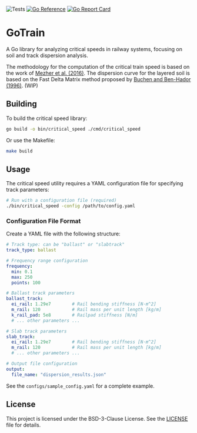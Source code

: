 ![Tests](https://github.com/PlatypusBytes/GoTrain/actions/workflows/go.yaml/badge.svg)
[![Go Reference](https://pkg.go.dev/badge/github.com/PlatypusBytes/GoTrain.svg)](https://pkg.go.dev/github.com/PlatypusBytes/GoTrain)
[![Go Report Card](https://goreportcard.com/badge/github.com/PlatypusBytes/GoTrain)](https://goreportcard.com/report/github.com/PlatypusBytes/GoTrain)


# GoTrain

A Go library for analyzing critical speeds in railway systems, focusing on soil and track dispersion analysis.

The methodology for the computation of the critical train speed is based on the work of [Mezher et al. (2016)](https://www.sciencedirect.com/science/article/abs/pii/S2214391215000239).
The dispersion curve for the layered soil is based on the Fast Delta Matrix method proposed by [Buchen and Ben-Hador (1996)](https://academic.oup.com/gji/article-lookup/doi/10.1111/j.1365-246X.1996.tb05642.x). (WIP)


## Building

To build the critical speed library:

```bash
go build -o bin/critical_speed ./cmd/critical_speed
```

Or use the Makefile:

```bash
make build
```

## Usage

The critical speed utility requires a YAML configuration file for specifying track parameters:

```bash
# Run with a configuration file (required)
./bin/critical_speed -config /path/to/config.yaml
```

### Configuration File Format

Create a YAML file with the following structure:

```yaml
# Track type: can be "ballast" or "slabtrack"
track_type: ballast

# Frequency range configuration
frequency:
  min: 0.1
  max: 250
  points: 100

# Ballast track parameters
ballast_track:
  ei_rail: 1.29e7        # Rail bending stiffness [N·m^2]
  m_rail: 120            # Rail mass per unit length [kg/m]
  k_rail_pad: 5e8        # Railpad stiffness [N/m]
  # ... other parameters ...

# Slab track parameters
slab_track:
  ei_rail: 1.29e7        # Rail bending stiffness [N·m^2]
  m_rail: 120            # Rail mass per unit length [kg/m]
  # ... other parameters ...

# Output file configuration
output:
  file_name: "dispersion_results.json"
```

See the `configs/sample_config.yaml` for a complete example.


## License

This project is licensed under the BSD-3-Clause License. See the [LICENSE](LICENSE) file for details.